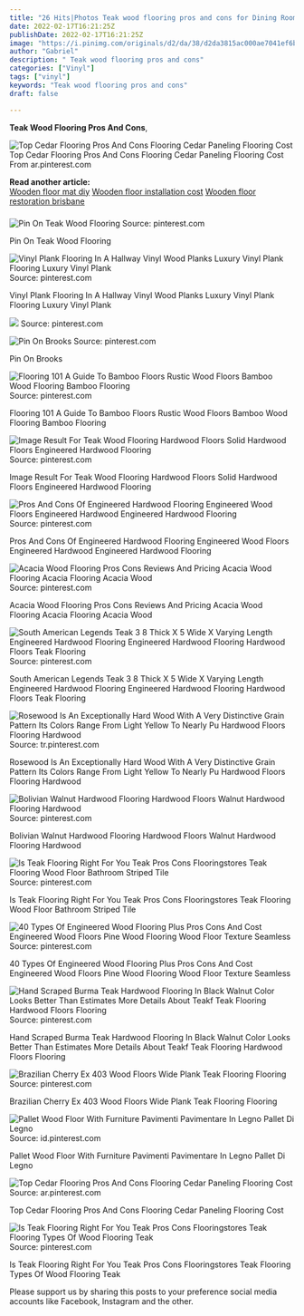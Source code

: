 ```yaml
---
title: "26 Hits|Photos Teak wood flooring pros and cons for Dining Room"
date: 2022-02-17T16:21:25Z
publishDate: 2022-02-17T16:21:25Z
image: "https://i.pinimg.com/originals/d2/da/38/d2da3815ac000ae7041ef6b04c59d482.png"
author: "Gabriel"
description: " Teak wood flooring pros and cons"
categories: ["Vinyl"]
tags: ["vinyl"]
keywords: "Teak wood flooring pros and cons"
draft: false

---
```

<!-- Head tag Code -->
**Teak Wood Flooring Pros And Cons**, 

![Top Cedar Flooring Pros And Cons Flooring Cedar Paneling Flooring Cost](https://i.pinimg.com/originals/ee/eb/7c/eeeb7c14b611fbd1173e38e51e5e091c.jpg "Top Cedar Flooring Pros And Cons Flooring Cedar Paneling Flooring Cost")
Top Cedar Flooring Pros And Cons Flooring Cedar Paneling Flooring Cost From ar.pinterest.com

**Read another article:**  
[Wooden floor mat diy](/wooden-floor-mat-diy/)
[Wooden floor installation cost](/wooden-floor-installation-cost/)
[Wooden floor restoration brisbane](/wooden-floor-restoration-brisbane/)




### 

 


![Pin On Teak Wood Flooring](https://i.pinimg.com/originals/09/44/5b/09445b67210792d824db18feed9c9add.jpg "Pin On Teak Wood Flooring")
Source: pinterest.com

Pin On Teak Wood Flooring  

![Vinyl Plank Flooring In A Hallway Vinyl Wood Planks Luxury Vinyl Plank Flooring Luxury Vinyl Plank](https://i.pinimg.com/originals/5c/9a/47/5c9a47941c4156b4a3c0cb301196eb27.jpg "Vinyl Plank Flooring In A Hallway Vinyl Wood Planks Luxury Vinyl Plank Flooring Luxury Vinyl Plank")
Source: pinterest.com

Vinyl Plank Flooring In A Hallway Vinyl Wood Planks Luxury Vinyl Plank Flooring Luxury Vinyl Plank  

![](https://i.pinimg.com/736x/7a/6b/64/7a6b64e04e310825fd84c79045957bc7.jpg "")
Source: pinterest.com

  

![Pin On Brooks](https://i.pinimg.com/originals/c9/60/b1/c960b1d58426a048cb8699ff2d35f0c8.jpg "Pin On Brooks")
Source: pinterest.com

Pin On Brooks  

![Flooring 101 A Guide To Bamboo Floors Rustic Wood Floors Bamboo Wood Flooring Bamboo Flooring](https://i.pinimg.com/736x/af/23/ab/af23ab0b3f91570f808898bae13566ae--dark-bamboo-flooring-flooring-.jpg "Flooring 101 A Guide To Bamboo Floors Rustic Wood Floors Bamboo Wood Flooring Bamboo Flooring")
Source: pinterest.com

Flooring 101 A Guide To Bamboo Floors Rustic Wood Floors Bamboo Wood Flooring Bamboo Flooring  

![Image Result For Teak Wood Flooring Hardwood Floors Solid Hardwood Floors Engineered Hardwood Flooring](https://i.pinimg.com/originals/b0/06/7c/b0067c648c537cd4b88e3f13f334190a.jpg "Image Result For Teak Wood Flooring Hardwood Floors Solid Hardwood Floors Engineered Hardwood Flooring")
Source: pinterest.com

Image Result For Teak Wood Flooring Hardwood Floors Solid Hardwood Floors Engineered Hardwood Flooring  

![Pros And Cons Of Engineered Hardwood Flooring Engineered Wood Floors Engineered Hardwood Engineered Hardwood Flooring](https://i.pinimg.com/originals/45/1c/d9/451cd9ffcda370fc65717ef2a592a8f6.png "Pros And Cons Of Engineered Hardwood Flooring Engineered Wood Floors Engineered Hardwood Engineered Hardwood Flooring")
Source: pinterest.com

Pros And Cons Of Engineered Hardwood Flooring Engineered Wood Floors Engineered Hardwood Engineered Hardwood Flooring  

![Acacia Wood Flooring Pros Cons Reviews And Pricing Acacia Wood Flooring Acacia Flooring Acacia Wood](https://i.pinimg.com/600x315/58/7b/d9/587bd9433e9a384299b0ffa9befd3818.jpg "Acacia Wood Flooring Pros Cons Reviews And Pricing Acacia Wood Flooring Acacia Flooring Acacia Wood")
Source: pinterest.com

Acacia Wood Flooring Pros Cons Reviews And Pricing Acacia Wood Flooring Acacia Flooring Acacia Wood  

![South American Legends Teak 3 8 Thick X 5 Wide X Varying Length Engineered Hardwood Flooring Engineered Hardwood Flooring Hardwood Floors Teak Flooring](https://i.pinimg.com/originals/80/64/67/8064673090263b3bfe51ec0684a4a6fb.jpg "South American Legends Teak 3 8 Thick X 5 Wide X Varying Length Engineered Hardwood Flooring Engineered Hardwood Flooring Hardwood Floors Teak Flooring")
Source: pinterest.com

South American Legends Teak 3 8 Thick X 5 Wide X Varying Length Engineered Hardwood Flooring Engineered Hardwood Flooring Hardwood Floors Teak Flooring  

![Rosewood Is An Exceptionally Hard Wood With A Very Distinctive Grain Pattern Its Colors Range From Light Yellow To Nearly Pu Hardwood Floors Flooring Hardwood](https://i.pinimg.com/564x/03/ae/6e/03ae6ecb4dcfea0660d9a8891ca0a2fa.jpg "Rosewood Is An Exceptionally Hard Wood With A Very Distinctive Grain Pattern Its Colors Range From Light Yellow To Nearly Pu Hardwood Floors Flooring Hardwood")
Source: tr.pinterest.com

Rosewood Is An Exceptionally Hard Wood With A Very Distinctive Grain Pattern Its Colors Range From Light Yellow To Nearly Pu Hardwood Floors Flooring Hardwood  

![Bolivian Walnut Hardwood Flooring Hardwood Floors Walnut Hardwood Flooring Hardwood](https://i.pinimg.com/originals/ba/eb/a9/baeba9954f0fe6049a2ff21b1face15e.jpg "Bolivian Walnut Hardwood Flooring Hardwood Floors Walnut Hardwood Flooring Hardwood")
Source: pinterest.com

Bolivian Walnut Hardwood Flooring Hardwood Floors Walnut Hardwood Flooring Hardwood  

![Is Teak Flooring Right For You Teak Pros Cons Flooringstores Teak Flooring Wood Floor Bathroom Striped Tile](https://i.pinimg.com/originals/17/f8/34/17f8343d7a3c528889e3fa48661af54f.png "Is Teak Flooring Right For You Teak Pros Cons Flooringstores Teak Flooring Wood Floor Bathroom Striped Tile")
Source: pinterest.com

Is Teak Flooring Right For You Teak Pros Cons Flooringstores Teak Flooring Wood Floor Bathroom Striped Tile  

![40 Types Of Engineered Wood Flooring Plus Pros Cons And Cost Engineered Wood Floors Pine Wood Flooring Wood Floor Texture Seamless](https://i.pinimg.com/originals/ad/b9/10/adb910c5c7bdad500a9ca62492e4b8fb.jpg "40 Types Of Engineered Wood Flooring Plus Pros Cons And Cost Engineered Wood Floors Pine Wood Flooring Wood Floor Texture Seamless")
Source: pinterest.com

40 Types Of Engineered Wood Flooring Plus Pros Cons And Cost Engineered Wood Floors Pine Wood Flooring Wood Floor Texture Seamless  

![Hand Scraped Burma Teak Hardwood Flooring In Black Walnut Color Looks Better Than Estimates More Details About Teakf Teak Flooring Hardwood Floors Flooring](https://i.pinimg.com/originals/20/52/61/205261d6de642a40d13921ec814d79fa.jpg "Hand Scraped Burma Teak Hardwood Flooring In Black Walnut Color Looks Better Than Estimates More Details About Teakf Teak Flooring Hardwood Floors Flooring")
Source: pinterest.com

Hand Scraped Burma Teak Hardwood Flooring In Black Walnut Color Looks Better Than Estimates More Details About Teakf Teak Flooring Hardwood Floors Flooring  

![Brazilian Cherry Ex 403 Wood Floors Wide Plank Teak Flooring Flooring](https://i.pinimg.com/600x315/98/ce/bc/98cebcb0d9ba58f0de7a029291a1765d.jpg "Brazilian Cherry Ex 403 Wood Floors Wide Plank Teak Flooring Flooring")
Source: pinterest.com

Brazilian Cherry Ex 403 Wood Floors Wide Plank Teak Flooring Flooring  

![Pallet Wood Floor With Furniture Pavimenti Pavimentare In Legno Pallet Di Legno](https://i.pinimg.com/originals/ea/02/43/ea024335defd518886aa04024d0507d9.jpg "Pallet Wood Floor With Furniture Pavimenti Pavimentare In Legno Pallet Di Legno")
Source: id.pinterest.com

Pallet Wood Floor With Furniture Pavimenti Pavimentare In Legno Pallet Di Legno  

![Top Cedar Flooring Pros And Cons Flooring Cedar Paneling Flooring Cost](https://i.pinimg.com/originals/ee/eb/7c/eeeb7c14b611fbd1173e38e51e5e091c.jpg "Top Cedar Flooring Pros And Cons Flooring Cedar Paneling Flooring Cost")
Source: ar.pinterest.com

Top Cedar Flooring Pros And Cons Flooring Cedar Paneling Flooring Cost  

![Is Teak Flooring Right For You Teak Pros Cons Flooringstores Teak Flooring Types Of Wood Flooring Teak](https://i.pinimg.com/originals/d2/da/38/d2da3815ac000ae7041ef6b04c59d482.png "Is Teak Flooring Right For You Teak Pros Cons Flooringstores Teak Flooring Types Of Wood Flooring Teak")
Source: pinterest.com

Is Teak Flooring Right For You Teak Pros Cons Flooringstores Teak Flooring Types Of Wood Flooring Teak  

Please support us by sharing this posts to your preference social media accounts like Facebook, Instagram and the other.

